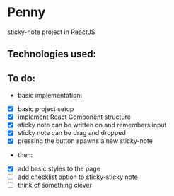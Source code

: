 # Penny
sticky-note project in ReactJS

## Technologies used:

## To do:
* basic implementation:
- [x] basic project setup
- [x] implement React Component structure
- [x] sticky note can be written on and remembers input
- [x] sticky note can be drag and dropped
- [x] pressing the button spawns a new sticky-note

* then:
- [x] add basic styles to the page
- [ ] add checklist option to sticky-sticky note
- [ ] think of something clever
